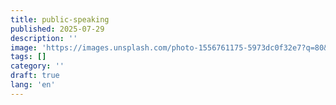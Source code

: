 ```yaml
---
title: public-speaking
published: 2025-07-29
description: ''
image: 'https://images.unsplash.com/photo-1556761175-5973dc0f32e7?q=80&w=1932&auto=format&fit=crop&ixlib=rb-4.1.0&ixid=M3wxMjA3fDB8MHxwaG90by1wYWdlfHx8fGVufDB8fHx8fA%3D%3D'
tags: []
category: ''
draft: true
lang: 'en'
---
```


